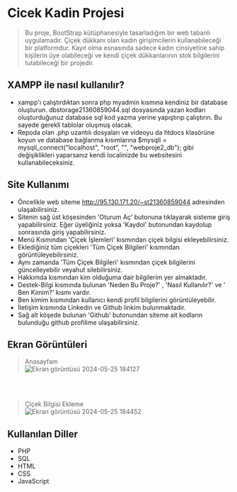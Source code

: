 # Cicek Kadin Projesi

>Bu proje, BootStrap kütüphanesiyle tasarladığım bir web tabanlı uygulamadır. Çiçek dükkanı olan kadın girişimcilerin kullanabileceği bir platformdur. Kayıt olma esnasında sadece kadın cinsiyetine sahip kişilerin üye olabileceği ve kendi çiçek dükkanlarının stok bilgilerini tutabileceği bir projedir.
## XAMPP ile nasıl kullanılır?
* xampp'ı çalıştırdıktan sonra php myadmin kısmına kendiniz bir database oluşturun. 
dbstorage21360859044.sql dosyasında yazan kodları oluşturduğunuz database sql kod yazma yerine yapıştırıp çalıştırın. Bu sayede gerekli tablolar oluşmuş olacak.
* Repoda olan .php uzantılı dosyaları ve videoyu da htdocs klasörüne koyun ve database bağlanma kısımlarına $mysqli = mysqli_connect("localhost", "root", "", "webproje2_db"); gibi değişiklikleri yaparsanız kendi localinizde bu websitesini kullanabileceksiniz.

## Site Kullanımı
* Öncelikle web siteme http://95.130.171.20/~st21360859044 adresinden ulaşabilirsiniz. 
* Sitenin sağ üst köşesinden 'Oturum Aç' butonuna tıklayarak sisteme giriş yapabilirsiniz. Eğer üyeliğiniz yoksa 'Kaydol' butonundan kaydolup sonrasında giriş yapabilirsiniz.
* Menü Kısmından 'Çiçek İşlemleri' kısmından çiçek bilgisi ekleyebilirsiniz.
* Eklediğiniz tüm çiçekleri 'Tüm Çiçek Bilgileri' kısmından görüntüleyebilirsiniz.
* Aynı zamanda 'Tüm Çiçek Bilgileri' kısmından çiçek bilgilerini güncelleyebilir veyahut silebilirsiniz.
* Hakkımda kısmından kim olduğuma dair bilgilerim yer almaktadır.
* Destek-Bilgi kısmında bulunan 'Neden Bu Proje?' , 'Nasıl Kullanılır?' ve ' Ben Kimim?' kısmı vardır.
* Ben kimim kısmından kullanıcı kendi profil bilgilerini görüntüleyebilir.
* İletişim kısmında Linkedin ve Github linkim bulunmaktadır.
* Sağ alt köşede bulunan 'Github' butonundan siteme ait kodların bulunduğu github profilime ulaşabilirsiniz.

## Ekran Görüntüleri
>Anasayfam <br>
![Ekran görüntüsü 2024-05-25 184127](https://github.com/sidikafirat/Cicek-Kadin-BootStrap-ile-Web-Tabanli-Uygulama/assets/121318380/052eabf1-8f04-4d11-8766-cfd8c5f59105)

<br><br>
>Çiçek Bilgisi Ekleme<br>
![Ekran görüntüsü 2024-05-25 184452](https://github.com/sidikafirat/Cicek-Kadin-BootStrap-ile-Web-Tabanli-Uygulama/assets/121318380/c258388d-3aed-4e76-ad8d-e61a864f5663)


## Kullanılan Diller
* PHP
* SQL
* HTML
* CSS
* JavaScript

